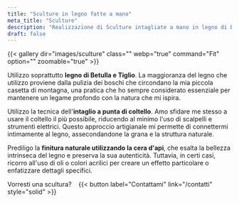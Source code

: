 ```yaml
---
title: "Sculture in legno fatte a mano"
meta_title: "Sculture"
description: "Realizzazione di Sculture intagliate a mano in legno di Betulla e Tiglio"
draft: false
---
```



{{< gallery dir="images/sculture" class="" webp="true" command="Fit" option="" zoomable="true" >}}

Utilizzo soprattutto **legno di Betulla e Tiglio**. La maggioranza del legno che utilizzo proviene dalla pulizia dei boschi che circondano la mia piccola casetta di montagna, una pratica che ho sempre considerato essenziale per mantenere un legame profondo con la natura che mi ispira.

Utilizzo la tecnica dell'**intaglio a punta di coltello**. Amo sfidare me stesso a usare il coltello il più possibile, riducendo al minimo l'uso di scalpelli e strumenti elettrici. Questo approccio artigianale mi permette di connettermi intimamente al legno, assecondandone la grana e la struttura naturale.

Prediligo la **finitura naturale utilizzando la cera d'api**, che esalta la bellezza intrinseca del legno e preserva la sua autenticità. Tuttavia, in certi casi, ricorro all'uso di oli o colori acrilici per creare un effetto particolare o enfatizzare dettagli specifici.

Vorresti una scultura? &nbsp;&nbsp; {{< button label="Contattami" link="/contatti" style="solid" >}}


